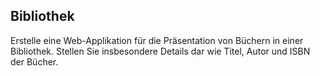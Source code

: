 Bibliothek
---
Erstelle eine Web-Applikation für die Präsentation von Büchern in einer Bibliothek. Stellen Sie insbesondere Details dar wie Titel, Autor und ISBN der Bücher.

